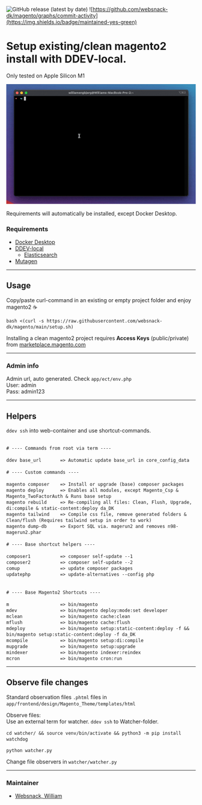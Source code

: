 ![GitHub release (latest by date)](https://img.shields.io/github/v/release/websnack-dk/magento?color=blue) ![https://github.com/websnack-dk/magento/graphs/commit-activity](https://img.shields.io/badge/maintained-yes-green)

# Setup existing/clean magento2 install with DDEV-local.

Only tested on Apple Silicon M1  

![alt text](graphics/preview.gif)

Requirements will automatically be installed, except Docker Desktop.

### Requirements

- [Docker Desktop](https://docs.docker.com/docker-for-mac/apple-m1/)
- [DDEV-local](https://ddev.readthedocs.io/en/stable/)
    - [Elasticsearch](https://www.elastic.co/)
- [Mutagen](https://mutagen.io/)

---

## Usage
Copy/paste curl-command in an existing or empty project folder and enjoy magento2 ☕
```bashpro shell script
bash <(curl -s https://raw.githubusercontent.com/websnack-dk/magento/main/setup.sh)
```

Installing a clean magento2 project requires **Access Keys** (public/private) from [marketplace.magento.com](https://marketplace.magento.com/)

---

### Admin info

Admin url, auto generated. Check `app/ect/env.php`  
User: admin  
Pass: admin123  

--- 

## Helpers
`ddev ssh` into web-container and use shortcut-commands.

```text

# ---- Commands from root via term ---- 

ddev base_url       => Automatic update base_url in core_config_data 

# ---- Custom commands ---- 

magento composer    => Install or upgrade (base) composer packages  
magento deploy      => Enables all modules, except Magento_Csp & Magento_TwoFactorAuth & Runs base setup 
magento rebuild     => Re-compiling all files: Clean, Flush, Upgrade, di:compile & static-content:deploy da_DK  
magento tailwind    => Compile css file, remove generated folders & Clean/flush (Requires tailwind setup in order to work)
magento dump-db     => Export SQL via. magerun2 and removes n98-magerun2.phar

# ---- Base shortcut helpers ----
 
composer1           => composer self-update --1
composer2           => composer self-update --2
comup               => update composer packages
updatephp           => update-alternatives --config php


# ---- Base Magento2 Shortcuts ----

m                   => bin/magento
mdev                => bin/magento deploy:mode:set developer
mclean              => bin/magento cache:clean
mflush              => bin/magento cache:flush
mdeploy             => bin/magento setup:static-content:deploy -f && bin/magento setup:static-content:deploy -f da_DK
mcompile            => bin/magento setup:di:compile
mupgrade            => bin/magento setup:upgrade
mindexer            => bin/magento indexer:reindex
mcron               => bin/magento cron:run

```

---

## Observe file changes
  
Standard observation files `.phtml` files in `app/frontend/design/Magento_Theme/templates/html`

Observe files:  
Use an external term for watcher. `ddev ssh` to Watcher-folder.   

```bashpro shell script
cd watcher/ && source venv/bin/activate && python3 -m pip install watchdog
```

```bashpro shell script
python watcher.py
```
Change file observers in `watcher/watcher.py`

---

### Maintainer

- [Websnack, William](https://websnack.dk)
